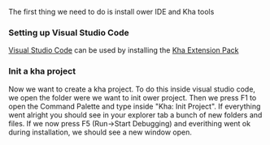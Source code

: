 The first thing we need to do is install ower IDE and Kha tools

### Setting up Visual Studio Code
[Visual Studio Code](https://code.visualstudio.com) can be used by installing the [Kha Extension Pack](https://marketplace.visualstudio.com/items?itemName=kodetech.kha-extension-pack)

### Init a kha project
Now we want to create a kha project. To do this inside visual studio code, we open the folder were we want to init ower project. Then we press F1 to open the Command Palette and 
type inside "Kha: Init Project". If everything went alright you should see in your explorer tab a bunch of new folders and files. If we now press F5 (Run->Start Debugging) and everithing went ok during installation, we should see a new window open.
